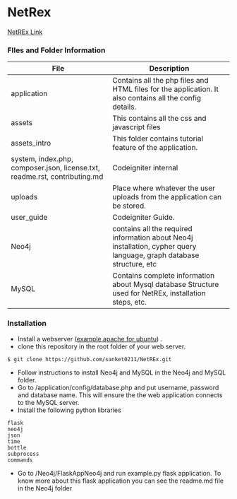 # NetRex
[NetREx Link](http://bioinf.iiit.ac.in/ricenet/ricenetwork/)
### FIles and Folder Information

| File | Description |
| ------ | ------ |
| application | Contains all the php files and HTML files for the application. It also contains all the config details. |
| assets | This contains all the css and javascript files |
| assets_intro | This folder contains tutorial feature of the application. | 
| system, index.php, composer.json, license.txt, readme.rst, contributing.md | Codeigniter internal |
| uploads | Place where whatever the user uploads from the application can be stored. |
| user_guide | Codeigniter Guide. | 
| Neo4j | contains all the required information about Neo4j installation, cypher query language, graph database structure, etc |
| MySQL | Contains complete information about Mysql database Structure used for NetREx, installation steps, etc. |

### Installation

- Install a webserver ([example apache for ubuntu](https://www.digitalocean.com/community/tutorials/how-to-install-the-apache-web-server-on-ubuntu-18-04-quickstart)) .
- clone this repository in the root folder of your web server. 
```sh
$ git clone https://github.com/sanket0211/NetREx.git
```
- Follow instructions to install Neo4j and MySQL in the Neo4j and MySQL folder. 
- Go to /application/config/database.php and put username, password and database name. This will ensure the the web application connects to the MySQL server. 
- Install the following python libraries
``` 
flask
neo4j
json
time
bottle
subprocess
commands
```
- Go to /Neo4j/FlaskAppNeo4j and run example.py flask application. To know more about this flask application you can see the readme.md file in the Neo4j folder

